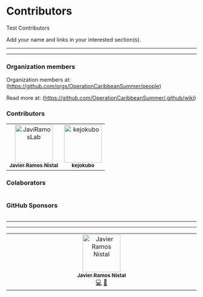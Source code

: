 # Contributors

Test Contributors

Add your name and links in your interested section(s).

---

---

### Organization members

Organization members at: (https://github.com/orgs/OperationCaribbeanSummer/people)

Read more at: (https://github.com/OperationCaribbeanSummer/.github/wiki)

### Contributors

<!-- readme: contributors -start -->
<table>
	<tbody>
		<tr>
            <td align="center">
                <a href="https://github.com/JaviRamosLab">
                    <img src="https://avatars.githubusercontent.com/u/43531047?v=4" width="100;" alt="JaviRamosLab"/>
                    <br />
                    <sub><b>Javier Ramos Nistal</b></sub>
                </a>
            </td>
            <td align="center">
                <a href="https://github.com/kejokubo">
                    <img src="https://avatars.githubusercontent.com/u/192086285?v=4" width="100;" alt="kejokubo"/>
                    <br />
                    <sub><b>kejokubo</b></sub>
                </a>
            </td>
		</tr>
	<tbody>
</table>
<!-- readme: contributors -end -->

### Colaborators

<!-- readme: collaborators -start -->
<table>
	<tbody>
	<tbody>
</table>
<!-- readme: collaborators -end -->

### GitHub Sponsors

<!-- readme: sponsors -start -->
<table>
	<tbody>
	<tbody>
</table>
<!-- readme: sponsors -end -->

---

---

<!-- ALL-CONTRIBUTORS-LIST:START - Do not remove or modify this section -->
<!-- prettier-ignore-start -->
<!-- markdownlint-disable -->
<table>
  <tbody>
    <tr>
      <td align="center" valign="top" width="14.28%"><a href="https://github.com/JaviRamosLab"><img src="https://avatars1.githubusercontent.com/u/43531047?v=4?s=100" width="100px;" alt="Javier Ramos Nistal"/><br /><sub><b>Javier Ramos Nistal</b></sub></a><br /><a href="https://github.com/operationcaribbeansummer/test-repository/commits?author=JaviRamosLab" title="Code">💻</a> <a href="https://github.com/operationcaribbeansummer/test-repository/commits?author=JaviRamosLab" title="Documentation">📖</a></td>
    </tr>
  </tbody>
</table>

<!-- markdownlint-restore -->
<!-- prettier-ignore-end -->

<!-- ALL-CONTRIBUTORS-LIST:END -->

